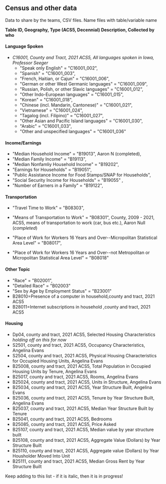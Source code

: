 ## Census and other data

Data to share by the teams, CSV files. Name files with table/variable name

**Table ID, Geography, Type (ACS5, Decennial) Description, Collected by who**

#### Language Spoken

-   *C16001, County and Tract, 2021 ACS5, All languages spoken in Iowa, Professor Seeger*
    -   "Speak only English" = "C16001_002",
    -   "Spanish" = "C16001_003",
    -   "French, Haitian, or Cajun" = "C16001_006",
    -   "German or other West Germanic languages" = "C16001_009",
    -   "Russian, Polish, or other Slavic languages" = "C16001_012",
    -   "Other Indo-European languages" = "C16001_015",
    -   "Korean" = "C16001_018",
    -   "Chinese (incl. Mandarin, Cantonese)" = "C16001_021",
    -   "Vietnamese" = "C16001_024",
    -   "Tagalog (incl. Filipino)" = "C16001_027",
    -   "Other Asian and Pacific Island languages" = "C16001_030",
    -   "Arabic" = "C16001_033",
    -   "Other and unspecified languages" = "C16001_036"

#### Income/Earnings

-   "Median Household Income" = "B19013", Aaron N (completed),
-   "Median Family Income" = "B19113",
-   "Median Nonfamliy Household Income" = "B19202",
-   "Earnings for Households" = "B19051",
-   "Public Assistance Income for Food Stamps/SNAP for Households",
-   "Social Security Income for Households" = "B19055" ,
-   "Number of Earners in a Family" = "B19122",

#### Transportation

-   "Travel Time to Work" = "B08303",

-   "Means of Transportation to Work" = "B08301", County, 2009 - 2021, ACS5, means of transportation to work (car, bus etc.), Aaron Null (*completed*)

-   "Place of Work for Workers 16 Years and Over--Micropolitan Statistical Area Level" = "B08017",

-   "Place of Work for Workers 16 Years and Over--not Metropolitan or Micropolitan Statistical Area Level" = "B08018"

#### Other Topic

-   "Race" = "B02001",
-   "Detailed Race" = "B02003"
-   "Sex by Age by Employment Status" = "B23001"
-   B28010=Presence of a computer in household,county and tract, 2021 ACS5
-   B28011=Internet subscriptions in household ,county and tract, 2021 ACS5

#### Housing

-   Dp04, county and tract, 2021 ACS5, Selected Housing Characteristics *holding off on this for now*
-   S2501, county and tract, 2021 ACS5, Occupancy Characteristics, Angelina Evans
-   S2504, county and tract, 2021 ACS5, Physical Housing Characteristics for Occupied Housing Units, Angelina Evans
-   B25008, county and tract, 2021 ACS5, Total Population in Occupied Housing Units by Tenure, Angelina Evans
-   B25017, county and tract, 2021 ACS5, Rooms, Angelina Evans
-   B25024, county and tract, 2021 ACS5, Units in Structure, Angelina Evans
-   B25034, county and tract, 2021 ACS5, Year Structure Built, Angelina Evans
-   B25036, county and tract, 2021 ACS5, Tenure by Year Structure Built, Angelina Evans
-   B25037, county and tract, 2021 ACS5, Median Year Structure Built by Tenure
-   B25041, county and tract, 2021 ACS5, Bedrooms
-   B25085, county and tract, 2021 ACS5, Price Asked
-   B25107, county and tract, 2021 ACS5, Median value by year structure built
-   B25108, county and tract, 2021 ACS5, Aggregate Value (Dollars) by Year Structure Built
-   B25110, county and tract, 2021 ACS5, Aggregate value (Dollars) by Year Housholder Moved Into Unit
-   B25111, county and tract, 2021 ACS5, Median Gross Rent by Year Structure Built

Keep adding to this list - if it is italic, then it is in progress!
